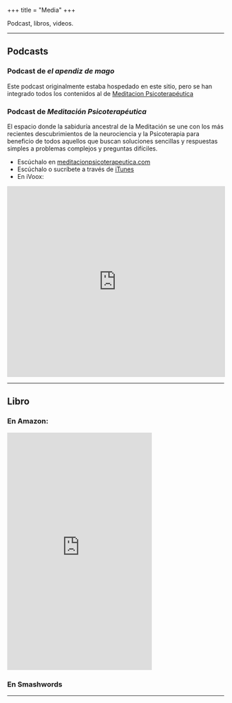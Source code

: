 +++
title = "Media"
+++

Podcast, libros, videos.

---

## Podcasts

### Podcast  de _el apendiz de mago_

Este podcast originalmente estaba hospedado en este sitio, pero se han integrado todos los contenidos al de [Meditacion Psicoterapéutica](http://meditacionpsicoterapeutica.com)

### Podcast de _Meditación Psicoterapéutica_

El espacio donde la sabiduría ancestral de la Meditación se une con los más recientes descubrimientos de la neurociencia y la Psicoterapia para beneficio de todos aquellos que buscan soluciones sencillas y respuestas simples a problemas complejos y preguntas difíciles.

- Escúchalo en [ meditacionpsicoterapeutica.com](http://meditacionpsicoterapeutica.com)
- Escúchalo o sucríbete a través de [iTunes](https://itunes.apple.com/mx/podcast/meditacion-psicoterapeutica/id565283940)
- En iVoox:

<iframe src="https://mx.ivoox.com/es/player_es_podcast_180570_1.html" width="100%" style="border: 1px solid #D7D7D7;" height="440" frameborder="0" allowfullscreen="0" scrolling="no" ></iframe>

---

## Libro

### En Amazon:

<iframe type="text/html" width="336" height="550" frameborder="0" allowfullscreen style="max-width:100%" src="https://leer.amazon.com.mx/kp/card?asin=B007JCRVBS&preview=newtab&linkCode=kpe&ref_=cm_sw_r_kb_dp_IbuNyb8NPEPKX&tag=adolforamir0d-20" ></iframe>

### En Smashwords

<div class="smashwords-widget" data-type="single" data-items="book:168883" data-font="sans" data-ribboncolor="#4181c3" data-headline="" data-body="Primera selección de cuentos breves, relatos, fragmentos, reflexiones y divagaciones que el autor ha publicado en su blog personal desde el año dos mil dos a la fecha.
Ficciones, reflexiones, apuntes de diario, aforismos… a la variedad de las formas le acompañan la variedad en los temas: la escritura, la información, el mar, los cafés, los inventarios, las polillas, los pájaros, el todo…"></div>
<script id="smashwords-widget-js" async="async" src="//www.smashwidgets.com/1/widgets.js"></script>

---

